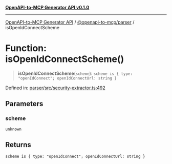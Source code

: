 [**OpenAPI-to-MCP Generator API v0.1.0**](../../../README.md)

***

[OpenAPI-to-MCP Generator API](../../../modules.md) / [@openapi-to-mcp/parser](../README.md) / isOpenIdConnectScheme

# Function: isOpenIdConnectScheme()

> **isOpenIdConnectScheme**(`scheme`): `scheme is { type: "openIdConnect"; openIdConnectUrl: string }`

Defined in: [parser/src/security-extractor.ts:492](https://github.com/salacoste/openapi-mcp-generator/blob/fda5c6400a831cddbad9eacd652e11b2f7410b22/packages/parser/src/security-extractor.ts#L492)

## Parameters

### scheme

`unknown`

## Returns

`scheme is { type: "openIdConnect"; openIdConnectUrl: string }`
